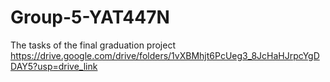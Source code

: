 # Group-5-YAT447N
The tasks of the final graduation project
https://drive.google.com/drive/folders/1vXBMhjt6PcUeg3_8JcHaHJrpcYgDDAY5?usp=drive_link
